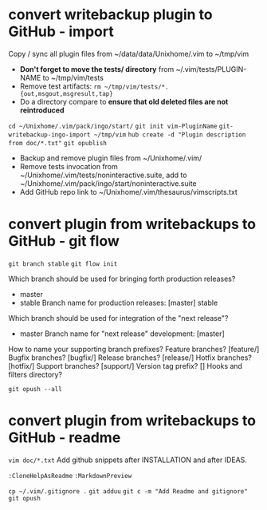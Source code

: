 # convert writebackup plugin to GitHub - import

Copy / sync all plugin files from ~/data/data/Unixhome/.vim to ~/tmp/vim
- **Don't forget to move the tests/ directory** from ~/.vim/tests/PLUGIN-NAME to ~/tmp/vim/tests
- Remove test artifacts:
`rm ~/tmp/vim/tests/*.{out,msgout,msgresult,tap}`
- Do a directory compare to **ensure that old deleted files are not reintroduced**

`cd ~/Unixhome/.vim/pack/ingo/start/`
`git init vim-PluginName`
`git-writebackup-ingo-import ~/tmp/vim`
`hub create -d "Plugin description from doc/*.txt"`
`git opublish`

- Backup and remove plugin files from ~/Unixhome/.vim/
- Remove tests invocation from ~/Unixhome/.vim/tests/noninteractive.suite, add to ~/Unixhome/.vim/pack/ingo/start/noninteractive.suite
- Add GitHub repo link to ~/Unixhome/.vim/thesaurus/vimscripts.txt

# convert plugin from writebackups to GitHub - git flow

`git branch stable`
`git flow init`

Which branch should be used for bringing forth production releases?
   - master
   - stable
Branch name for production releases: [master] stable

Which branch should be used for integration of the "next release"?
   - master
Branch name for "next release" development: [master]

How to name your supporting branch prefixes?
Feature branches? [feature/]
Bugfix branches? [bugfix/]
Release branches? [release/]
Hotfix branches? [hotfix/]
Support branches? [support/]
Version tag prefix? []
Hooks and filters directory?

`git opush --all`

# convert plugin from writebackups to GitHub - readme

`vim doc/*.txt`
Add github snippets after INSTALLATION and after IDEAS.

`:CloneHelpAsReadme`
`:MarkdownPreview`

`cp ~/.vim/.gitignore .`
`git adduu`
`git c -m "Add Readme and gitignore"`
`git opush`
